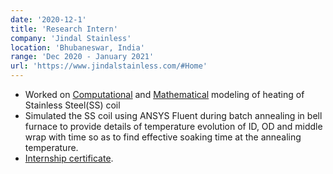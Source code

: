 ```yaml
---
date: '2020-12-1'
title: 'Research Intern'
company: 'Jindal Stainless'
location: 'Bhubaneswar, India'
range: 'Dec 2020 - January 2021'
url: 'https://www.jindalstainless.com/#Home'
---
```


- Worked on [Computational](https://drive.google.com/file/d/1SqvwMROEhjGB_dNAiSFopnOBkpY7Onjx/view?usp=sharing) and [Mathematical](https://drive.google.com/file/d/1T7APFf3SHvqWG5zamfsxxDzEp70hK_Ct/view?usp=sharing) modeling of heating of Stainless Steel(SS) coil
- Simulated the SS coil using ANSYS Fluent during batch annealing in bell furnace to provide details of temperature evolution of ID, OD and middle wrap with time so as to find effective soaking time at the annealing temperature.
- [Internship certificate](https://drive.google.com/file/d/1Af5aKvMbgi11yL5kFn1Ze7G26_at7DHC/view?usp=sharing).
